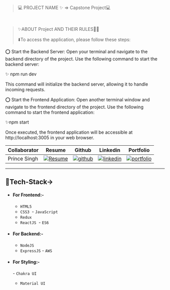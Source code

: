 > 💻 PROJECT NAME ✨ => Capstone Project💻
<br>

> ✨ABOUT Project AND THEIR RULES🧑‍💻
>
> ⬇️To access the application, please follow these steps:

⭕ Start the Backend Server:
Open your terminal and navigate to the backend directory of the project. Use the following command to start the backend server:

  ✨ npm run dev

  This command will initialize the backend server, allowing it to handle incoming requests.

⭕ Start the Frontend Application:
Open another terminal window and navigate to the frontend directory of the project. Use the following command to start the frontend application:

   ✨npm start
  
Once executed, the frontend application will be accessible at http://localhost:3005 in your web browser.

 | Collaborator| Resume | Github                                                                                                                         |Linkedin                                                                                                                                                            | Portfolio                                                                                                                                    |
| -------------| ------------- | ---------------------------------------------------------------------------------------------------------------------------------------- | ------------------------------------------------------------------------------------------------------------------------------------------------------------------- | -------------------------------------------------------------------------------------------------------------------------------------------- |
| Prince Singh | [![Resume](https://img.shields.io/badge/my_Resume-000?style=for-the-badge&logo=ko-fi&logoColor=white)](https://drive.google.com/file/d/142LD5wD4ruf4Mo2np9CKQweA5s0GbBE0/view?usp=sharing) | [![github](https://img.shields.io/badge/github-1DA1F2?style=for-the-badge&logo=github&logoColor=white)](https://github.com/mrprincesingh)| [![linkedin](https://img.shields.io/badge/linkedin-0A66C2?style=for-the-badge&logo=linkedin&logoColor=white)](https://www.linkedin.com/in/prince-singh-a35963199/) |[![portfolio](https://img.shields.io/badge/my_portfolio-000?style=for-the-badge&logo=ko-fi&logoColor=white)](https://mrprincesingh.github.io/) |


  ---
## 💫Tech-Stack->

- #### For Frontend:-
   - `HTML5`
  - `CSS3`
  - `JavaScript `
   - `Redux`
  - `ReactJS`
   - `ES6 `

- #### For Backend:-
   - `NodeJS`
   - `ExpressJS`
  - `AWS `

- #### For Styling:-  
  - `Chakra UI`
  - `Material UI`
   


